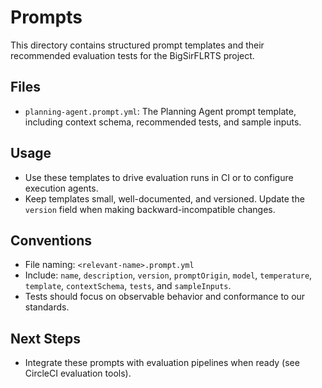 # Prompts

This directory contains structured prompt templates and their recommended
evaluation tests for the BigSirFLRTS project.

## Files

- `planning-agent.prompt.yml`: The Planning Agent prompt template, including
  context schema, recommended tests, and sample inputs.

## Usage

- Use these templates to drive evaluation runs in CI or to configure execution
  agents.
- Keep templates small, well-documented, and versioned. Update the `version`
  field when making backward-incompatible changes.

## Conventions

- File naming: `<relevant-name>.prompt.yml`
- Include: `name`, `description`, `version`, `promptOrigin`, `model`,
  `temperature`, `template`, `contextSchema`, `tests`, and `sampleInputs`.
- Tests should focus on observable behavior and conformance to our standards.

## Next Steps

- Integrate these prompts with evaluation pipelines when ready (see CircleCI
  evaluation tools).
